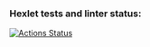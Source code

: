 ### Hexlet tests and linter status:
[![Actions Status](https://github.com/Tabacko/python-project-lvl1/workflows/hexlet-check/badge.svg)](https://github.com/Tabacko/python-project-lvl1/actions)